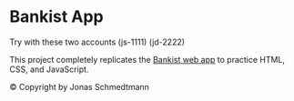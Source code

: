 # Bankist App
 
Try with these two accounts (js-1111) (jd-2222)

This project completely replicates the [Bankist web app](https://bankist.netlify.app/) to practice HTML, CSS, and JavaScript.

© Copyright by Jonas Schmedtmann
